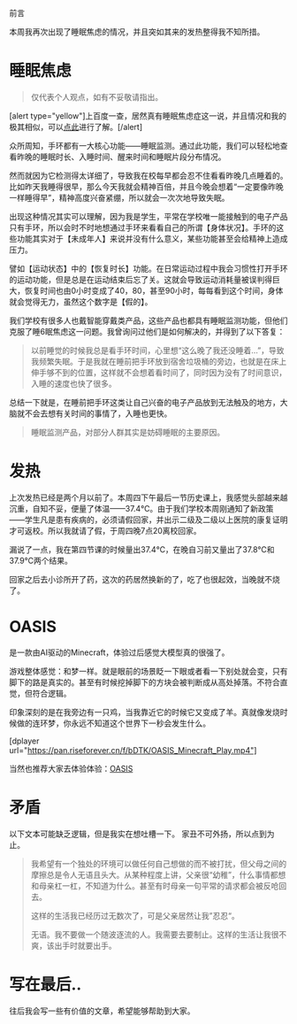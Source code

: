 前言

本周我再次出现了睡眠焦虑的情况，并且突如其来的发热整得我不知所措。

# 睡眠焦虑

> 仅代表个人观点，如有不妥敬请指出。

[alert type="yellow"]上百度一查，居然真有睡眠焦虑症这一说，并且情况和我的极其相似，可以[点此](https://baike.baidu.com/item/睡眠焦虑症/6518801)进行了解。[/alert]

众所周知，手环都有一大核心功能——睡眠监测。通过此功能，我们可以轻松地查看昨晚的睡眠时长、入睡时间、醒来时间和睡眠片段分布情况。

然而就因为它检测得太详细了，导致我在校每早都会忍不住看看昨晚几点睡着的。比如昨天我睡得很早，那么今天我就会精神百倍，并且今晚会想着“一定要像昨晚一样睡得早”，精神高度兴奋紧绷，所以就会一次次地导致失眠。

出现这种情况其实可以理解，因为我是学生，平常在学校唯一能接触到的电子产品只有手环，所以会时不时地想通过手环来看看自己的所谓【身体状况】。手环的这些功能其实对于【未成年人】来说并没有什么意义，某些功能甚至会给精神上造成压力。

譬如【运动状态】中的【恢复时长】功能。在日常运动过程中我会习惯性打开手环的运动功能，但是总是在运动结束后忘了关。这就会导致运动消耗量被误判得巨大，恢复时间也由0小时变成了40，80，甚至90小时，每每看到这个时间，身体就会觉得无力，虽然这个数字是【假的】。

我们学校有很多人也戴智能穿戴类产品，这些产品也都具有睡眠监测功能，但他们克服了睡6眠焦虑这一问题。我曾询问过他们是如何解决的，并得到了以下答复：

> 以前睡觉的时候我总是看手环时间，心里想“这么晚了我还没睡着…”，导致我频繁失眠。于是我就在睡前把手环放到宿舍垃圾桶的旁边，也就是在床上伸手够不到的位置，这样就不会想着看时间了，同时因为没有了时间意识，入睡的速度也快了很多。

总结一下就是，在睡前把手环这类让自己兴奋的电子产品放到无法触及的地方，大脑就不会去想有关时间的事情了，入睡也更快。

> 睡眠监测产品，对部分人群其实是妨碍睡眠的主要原因。

# 发热

上次发热已经是两个月以前了。本周四下午最后一节历史课上，我感觉头部越来越沉重，自知不妥，便量了体温——37.4℃。由于我们学校本周刚通知了新政策——学生凡是患有疾病的，必须请假回家，并出示二级及二级以上医院的康复证明才可返校。所以我就请了假，于周四晚7点20离校回家。

漏说了一点，我在第四节课的时候量出37.4℃，在晚自习前又量出了37.8℃和37.9℃两个结果。

回家之后去小诊所开了药，这次的药居然换新的了，吃了也很起效，当晚就不烧了。

# OASIS

是一款由AI驱动的Minecraft，体验过后感觉大模型真的很强了。

游戏整体感觉：和梦一样。就是眼前的场景眨一下眼或者看一下别处就会变，只有脚下的路是真实的。甚至有时候挖掉脚下的方块会被判断成从高处掉落。不符合直觉，但符合逻辑。

印象深刻的是在我旁边有一只鸡，当我靠近它的时候它又变成了羊。真就像发烧时候做的连环梦，你永远不知道这个世界下一秒会发生什么。

[dplayer url="https://pan.riseforever.cn/f/bDTK/OASIS_Minecraft_Play.mp4"]

当然也推荐大家去体验体验：[OASIS](https://oasis.decart.ai/)

# 矛盾

以下文本可能缺乏逻辑，但是我实在想吐槽一下。 家丑不可外扬，所以点到为止。

> 我希望有一个独处的环境可以做任何自己想做的而不被打扰，但父母之间的摩擦总是令人无语且头大。从某种程度上讲，父亲很“幼稚”，什么事情都想和母亲杠一杠，不知道为什么。甚至有时母亲一句平常的请求都会被反呛回去。
>
> 这样的生活我已经历过无数次了，可是父亲居然让我”忍忍“。
>
> 无语。我不要做一个随波逐流的人。我需要去要制止。这样的生活让我很不爽，该出手时就要出手。

# 写在最后..

往后我会写一些有价值的文章，希望能够帮助到大家。